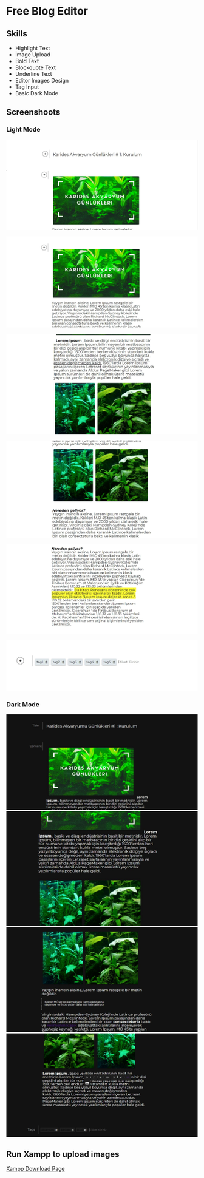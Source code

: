 # Free Blog Editor

## Skills
- Highlight Text
- İmage Upload
- Bold Text
- Blockquote Text
- Underline Text
- Editor Images Design
- Tag Input
- Basic Dark Mode

## Screenshoots
### Light Mode
![First Day Image 1](https://github.com/yessGlory17/blog-editor/blob/master/Screnshoots/editor1.JPG)

![First Day Image 2](https://github.com/yessGlory17/blog-editor/blob/master/Screnshoots/editor2.JPG)

![First Day Image 3](https://github.com/yessGlory17/blog-editor/blob/master/Screnshoots/editor3.JPG)

![First Day Image 4](https://github.com/yessGlory17/blog-editor/blob/master/Screnshoots/editor4.JPG)

![First Day Image 1](https://github.com/yessGlory17/blog-editor/blob/master/Screnshoots/editor5.JPG)

![Third Day Image 1](https://github.com/yessGlory17/blog-editor/blob/master/Screnshoots/editor6.JPG)
  
### Dark Mode 
  ![Third Day Image 2](https://github.com/yessGlory17/blog-editor/blob/master/Screnshoots/d-editor1.JPG)
  ![Third Day Image 1](https://github.com/yessGlory17/blog-editor/blob/master/Screnshoots/d-editor2.JPG)
  ![Third Day Image 1](https://github.com/yessGlory17/blog-editor/blob/master/Screnshoots/d-editor3.JPG)
  ![Third Day Image 1](https://github.com/yessGlory17/blog-editor/blob/master/Screnshoots/d-editor4.JPG)


## Run Xampp to upload images
[Xampp Download Page](https://www.apachefriends.org/tr/download.html)
